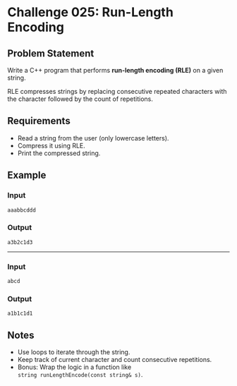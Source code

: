 # Challenge 025: Run-Length Encoding

## Problem Statement

Write a C++ program that performs **run-length encoding (RLE)** on a given string.

RLE compresses strings by replacing consecutive repeated characters with the character followed by the count of repetitions.

## Requirements

- Read a string from the user (only lowercase letters).
- Compress it using RLE.
- Print the compressed string.

## Example

### Input
```
aaabbcddd
```
### Output
```
a3b2c1d3
```
---
### Input
```
abcd
```
### Output
```
a1b1c1d1
```

## Notes

- Use loops to iterate through the string.
- Keep track of current character and count consecutive repetitions.
- Bonus: Wrap the logic in a function like  
  `string runLengthEncode(const string& s)`.

